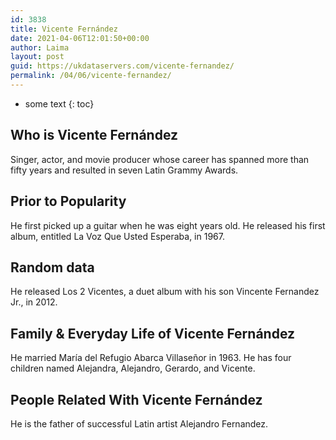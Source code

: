 ```yaml
---
id: 3838
title: Vicente Fernández
date: 2021-04-06T12:01:50+00:00
author: Laima
layout: post
guid: https://ukdataservers.com/vicente-fernandez/
permalink: /04/06/vicente-fernandez/
---
```


* some text
{: toc}


## Who is Vicente Fernández
                  
                  
                  
Singer, actor, and movie producer whose career has spanned more than fifty years and resulted in seven Latin Grammy Awards.
                  
              
            
              
            
                
                
                
## Prior to Popularity
                  
                  
                  
He first picked up a guitar when he was eight years old. He released his first album, entitled La Voz Que Usted Esperaba, in 1967.
                  
              
            
              
            
                
                
                
## Random data
                  
                  
                  
He released Los 2 Vicentes, a duet album with his son Vincente Fernandez Jr., in 2012.
                  
              
            
              
            
                
                
                
## Family & Everyday Life of Vicente Fernández
                  
                  
                  
He married María del Refugio Abarca Villaseñor in 1963. He has four children named Alejandra, Alejandro, Gerardo, and Vicente.
                  
              
            
              
            
                
                
                
## People Related With Vicente Fernández
                  
                  
                  
He is the father of successful Latin artist Alejandro Fernandez.
                  
              
            
              
            
                
              
            
              
              
            
            
              
            
          
          
          